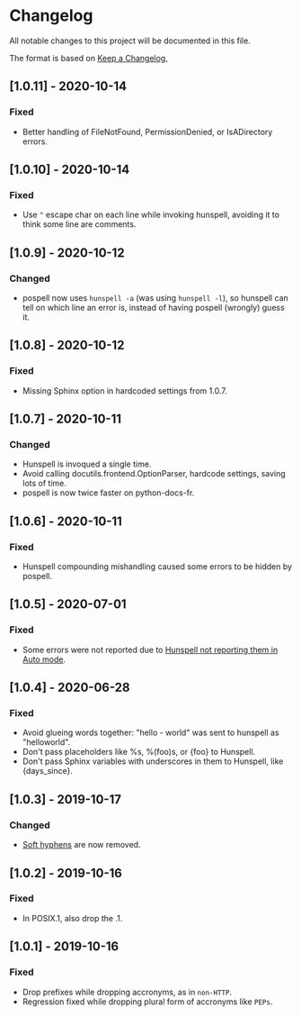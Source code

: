 # Changelog

All notable changes to this project will be documented in this file.

The format is based on [Keep a Changelog](https://keepachangelog.com/en/1.0.0/),
## [1.0.11] - 2020-10-14
### Fixed
- Better handling of FileNotFound, PermissionDenied, or IsADirectory errors.

## [1.0.10] - 2020-10-14
### Fixed
- Use `^` escape char on each line while invoking hunspell, avoiding
  it to think some line are comments.

## [1.0.9] - 2020-10-12
### Changed
- pospell now uses `hunspell -a` (was using `hunspell -l`), so
  hunspell can tell on which line an error is, instead of having
  pospell (wrongly) guess it.

## [1.0.8] - 2020-10-12
### Fixed
- Missing Sphinx option in hardcoded settings from 1.0.7.

## [1.0.7] - 2020-10-11
### Changed
- Hunspell is invoqued a single time.
- Avoid calling docutils.frontend.OptionParser, hardcode settings, saving lots of time.
- pospell is now twice faster on python-docs-fr.


## [1.0.6] - 2020-10-11
### Fixed
- Hunspell compounding mishandling caused some errors to be hidden by pospell.

## [1.0.5] - 2020-07-01
### Fixed
- Some errors were not reported due to [Hunspell not reporting them in
  Auto mode](https://github.com/hunspell/hunspell/issues/655).

## [1.0.4] - 2020-06-28
### Fixed
- Avoid glueing words together: "hello - world" was sent to hunspell as "helloworld".
- Don't pass placeholders like %s, %(foo)s, or {foo} to Hunspell.
- Don't pass Sphinx variables with underscores in them to Hunspell, like {days_since}.

## [1.0.3] - 2019-10-17
### Changed
- [Soft hyphens](https://en.wikipedia.org/wiki/Soft_hyphen) are now removed.

## [1.0.2] - 2019-10-16
### Fixed
- In POSIX.1, also drop the .1.

## [1.0.1] - 2019-10-16
### Fixed
- Drop prefixes while dropping accronyms, as in `non-HTTP`.
- Regression fixed while dropping plural form of accronyms like `PEPs`.
